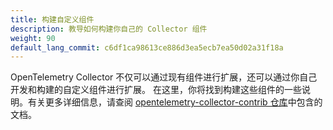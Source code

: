 ```yaml
---
title: 构建自定义组件
description: 教导如何构建你自己的 Collector 组件
weight: 90
default_lang_commit: c6df1ca98613ce886d3ea5ecb7ea50d02a31f18a
---
```


OpenTelemetry Collector 不仅可以通过现有组件进行扩展，还可以通过你自己开发和构建的自定义组件进行扩展。
在这里，你将找到构建这些组件的一些说明。有关更多详细信息，请查阅
[opentelemetry-collector-contrib 仓库](https://github.com/open-telemetry/opentelemetry-collector-contrib/blob/main/README.md)中包含的文档。
